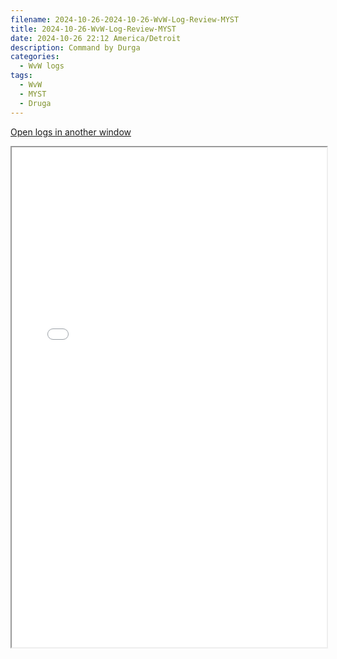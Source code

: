 ```yaml
---
filename: 2024-10-26-2024-10-26-WvW-Log-Review-MYST
title: 2024-10-26-WvW-Log-Review-MYST
date: 2024-10-26 22:12 America/Detroit
description: Command by Durga
categories:
  - WvW logs
tags:
  - WvW
  - MYST
  - Druga
---
```

 <a href="/assets/wvwlogs/reports20241026_MYST.html#202410262208-WvW-Log-Review" target="_blank">Open logs in another window</a>

<iframe src="/assets/wvwlogs/reports20241026_MYST.html#202410262208-WvW-Log-Review" width="100%" height="800" style="display:block; margin: 0 auto;"> </iframe>